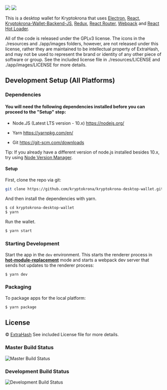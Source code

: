 <img src="https://camo.githubusercontent.com/d344c9e18b69f96502f3bf61b0dedc1ca9603af3/68747470733a2f2f6b727970746f6b726f6e612e73652f77702d636f6e74656e742f75706c6f6164732f323031392f30372f786b722d6c6f676f2d626c61636b2d746578742e706e67">

<img src="https://cdn.discordapp.com/attachments/566202487019798529/686006405261688930/Screenshot_2020-03-08_at_00.12.19.png">
<p>
  This is a desktop wallet for Kryptokrona that uses <a href="http://electron.atom.io/">Electron</a>, <a href="https://facebook.github.io/react/">React</a>, <a href="https://github.com/kryptokrona/kryptokrona-wallet-backend-js">Kryptokrona-Wallet-Backend-JS</a>, <a href="https://github.com/reactjs/redux">Redux</a>, <a href="https://github.com/reactjs/react-router">React Router</a>, <a href="http://webpack.github.io/docs/">Webpack</a> and <a href="https://github.com/gaearon/react-hot-loader">React Hot Loader</a>.
</p>

<p>
  All of the code is released under the GPLv3 license. The icons in the ./resources and ./app/images folders, however, are not released under this license, rather they are maintained to be intellectual property of ExtraHash, and may not be used to represent the brand or identity of any other piece of software or group. See the included license file in ./resources/LICENSE and ./app/images/LICENSE for more details.
</p>

## Development Setup (All Platforms)

### Dependencies

#### You will need the following dependencies installed before you can proceed to the "Setup" step:

- Node.JS (Latest LTS version - 10.x) https://nodejs.org/

- Yarn https://yarnpkg.com/en/

- Git https://git-scm.com/downloads

Tip: If you already have a different version of node.js installed besides 10.x, try using [Node Version Manager](https://github.com/nvm-sh/nvm#install--update-script).

#### Setup

First, clone the repo via git:

```bash
git clone https://github.com/kryptokrona/kryptokrona-desktop-wallet.git
```

And then install the dependencies with yarn.

```bash
$ cd kryptokrona-desktop-wallet
$ yarn
```

Run the wallet.

```bash
$ yarn start
```

### Starting Development

Start the app in the `dev` environment. This starts the renderer process in [**hot-module-replacement**](https://webpack.js.org/guides/hmr-react/) mode and starts a webpack dev server that sends hot updates to the renderer process:

```bash
$ yarn dev
```

### Packaging

To package apps for the local platform:

```bash
$ yarn package
```

## License

© [ExtraHash](https://github.com/ExtraHash)
See included License file for more details.

### Master Build Status

![Master Build Status](https://github.com/turtlecoin/turtle-wallet-proton/workflows/Build%20Proton/badge.svg?branch=master)

### Development Build Status

![Development Build Status](https://github.com/turtlecoin/turtle-wallet-proton/workflows/Build%20Proton/badge.svg?branch=development)
